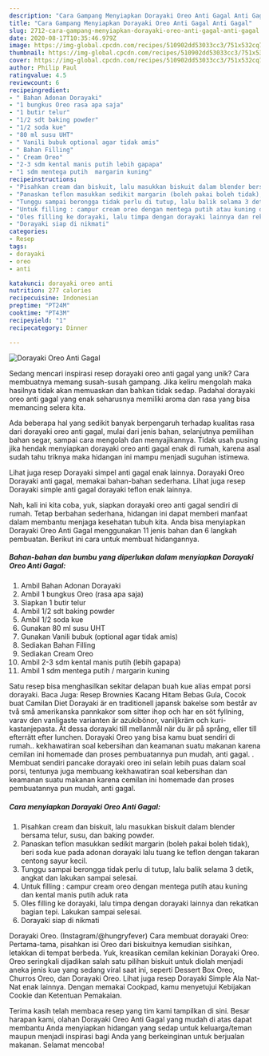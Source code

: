 ```yaml
---
description: "Cara Gampang Menyiapkan Dorayaki Oreo Anti Gagal Anti Gagal"
title: "Cara Gampang Menyiapkan Dorayaki Oreo Anti Gagal Anti Gagal"
slug: 2712-cara-gampang-menyiapkan-dorayaki-oreo-anti-gagal-anti-gagal
date: 2020-08-17T10:35:46.979Z
image: https://img-global.cpcdn.com/recipes/510902dd53033cc3/751x532cq70/dorayaki-oreo-anti-gagal-foto-resep-utama.jpg
thumbnail: https://img-global.cpcdn.com/recipes/510902dd53033cc3/751x532cq70/dorayaki-oreo-anti-gagal-foto-resep-utama.jpg
cover: https://img-global.cpcdn.com/recipes/510902dd53033cc3/751x532cq70/dorayaki-oreo-anti-gagal-foto-resep-utama.jpg
author: Philip Paul
ratingvalue: 4.5
reviewcount: 6
recipeingredient:
- " Bahan Adonan Dorayaki"
- "1 bungkus Oreo rasa apa saja"
- "1 butir telur"
- "1/2 sdt baking powder"
- "1/2 soda kue"
- "80 ml susu UHT"
- " Vanili bubuk optional agar tidak amis"
- " Bahan Filling"
- " Cream Oreo"
- "2-3 sdm kental manis putih lebih gapapa"
- "1 sdm mentega putih  margarin kuning"
recipeinstructions:
- "Pisahkan cream dan biskuit, lalu masukkan biskuit dalam blender bersama telur, susu, dan baking powder."
- "Panaskan teflon masukkan sedikit margarin (boleh pakai boleh tidak), beri soda kue pada adonan dorayaki lalu tuang ke teflon dengan takaran centong sayur kecil."
- "Tunggu sampai berongga tidak perlu di tutup, lalu balik selama 3 detik, angkat dan lakukan sampai selesai."
- "Untuk filling : campur cream oreo dengan mentega putih atau kuning dan kental manis putih aduk rata"
- "Oles filling ke dorayaki, lalu timpa dengan dorayaki lainnya dan rekatkan bagian tepi. Lakukan sampai selesai."
- "Dorayaki siap di nikmati"
categories:
- Resep
tags:
- dorayaki
- oreo
- anti

katakunci: dorayaki oreo anti 
nutrition: 277 calories
recipecuisine: Indonesian
preptime: "PT24M"
cooktime: "PT43M"
recipeyield: "1"
recipecategory: Dinner

---
```



![Dorayaki Oreo Anti Gagal](https://img-global.cpcdn.com/recipes/510902dd53033cc3/751x532cq70/dorayaki-oreo-anti-gagal-foto-resep-utama.jpg)

Sedang mencari inspirasi resep dorayaki oreo anti gagal yang unik? Cara membuatnya memang susah-susah gampang. Jika keliru mengolah maka hasilnya tidak akan memuaskan dan bahkan tidak sedap. Padahal dorayaki oreo anti gagal yang enak seharusnya memiliki aroma dan rasa yang bisa memancing selera kita.

Ada beberapa hal yang sedikit banyak berpengaruh terhadap kualitas rasa dari dorayaki oreo anti gagal, mulai dari jenis bahan, selanjutnya pemilihan bahan segar, sampai cara mengolah dan menyajikannya. Tidak usah pusing jika hendak menyiapkan dorayaki oreo anti gagal enak di rumah, karena asal sudah tahu triknya maka hidangan ini mampu menjadi suguhan istimewa.

Lihat juga resep Dorayaki simpel anti gagal enak lainnya. Dorayaki Oreo Dorayaki anti gagal, memakai bahan-bahan sederhana. Lihat juga resep Dorayaki simple anti gagal dorayaki teflon enak lainnya.


Nah, kali ini kita coba, yuk, siapkan dorayaki oreo anti gagal sendiri di rumah. Tetap berbahan sederhana, hidangan ini dapat memberi manfaat dalam membantu menjaga kesehatan tubuh kita. Anda bisa menyiapkan Dorayaki Oreo Anti Gagal menggunakan 11 jenis bahan dan 6 langkah pembuatan. Berikut ini cara untuk membuat hidangannya.

<!--inarticleads1-->

##### Bahan-bahan dan bumbu yang diperlukan dalam menyiapkan Dorayaki Oreo Anti Gagal:

1. Ambil  Bahan Adonan Dorayaki
1. Ambil 1 bungkus Oreo (rasa apa saja)
1. Siapkan 1 butir telur
1. Ambil 1/2 sdt baking powder
1. Ambil 1/2 soda kue
1. Gunakan 80 ml susu UHT
1. Gunakan  Vanili bubuk (optional agar tidak amis)
1. Sediakan  Bahan Filling
1. Sediakan  Cream Oreo
1. Ambil 2-3 sdm kental manis putih (lebih gapapa)
1. Ambil 1 sdm mentega putih / margarin kuning


Satu resep bisa menghasilkan sekitar delapan buah kue alias empat porsi dorayaki. Baca Juga: Resep Brownies Kacang Hitam Bebas Gula, Cocok buat Camilan Diet Dorayaki är en traditionell japansk bakelse som består av två små amerikanska pannkakor som sitter ihop och har en söt fyllning, varav den vanligaste varianten är azukibönor, vaniljkräm och kuri-kastanjepasta. Ät dessa dorayaki till mellanmål när du är på språng, eller till efterrätt efter lunchen. Dorayaki Oreo yang bisa kamu buat sendiri di rumah.. kekhawatiran soal kebersihan dan keamanan suatu makanan karena cemilan ini homemade dan proses pembuatannya pun mudah, anti gagal. . Membuat sendiri pancake dorayaki oreo ini selain lebih puas dalam soal porsi, tentunya juga membuang kekhawatiran soal kebersihan dan keamanan suatu makanan karena cemilan ini homemade dan proses pembuatannya pun mudah, anti gagal. 

<!--inarticleads2-->

##### Cara menyiapkan Dorayaki Oreo Anti Gagal:

1. Pisahkan cream dan biskuit, lalu masukkan biskuit dalam blender bersama telur, susu, dan baking powder.
1. Panaskan teflon masukkan sedikit margarin (boleh pakai boleh tidak), beri soda kue pada adonan dorayaki lalu tuang ke teflon dengan takaran centong sayur kecil.
1. Tunggu sampai berongga tidak perlu di tutup, lalu balik selama 3 detik, angkat dan lakukan sampai selesai.
1. Untuk filling : campur cream oreo dengan mentega putih atau kuning dan kental manis putih aduk rata
1. Oles filling ke dorayaki, lalu timpa dengan dorayaki lainnya dan rekatkan bagian tepi. Lakukan sampai selesai.
1. Dorayaki siap di nikmati


Dorayaki Oreo. (Instagram/@hungryfever) Cara membuat dorayaki Oreo: Pertama-tama, pisahkan isi Oreo dari biskuitnya kemudian sisihkan, letakkan di tempat berbeda. Yuk, kreasikan cemilan kekinian Dorayaki Oreo. Oreo seringkali dijadikan salah satu pilihan biskuit untuk diolah menjadi aneka jenis kue yang sedang viral saat ini, seperti Dessert Box Oreo, Churros Oreo, dan Dorayaki Oreo. Lihat juga resep Dorayaki Simple Ala Nat-Nat enak lainnya. Dengan memakai Cookpad, kamu menyetujui Kebijakan Cookie dan Ketentuan Pemakaian. 

Terima kasih telah membaca resep yang tim kami tampilkan di sini. Besar harapan kami, olahan Dorayaki Oreo Anti Gagal yang mudah di atas dapat membantu Anda menyiapkan hidangan yang sedap untuk keluarga/teman maupun menjadi inspirasi bagi Anda yang berkeinginan untuk berjualan makanan. Selamat mencoba!
